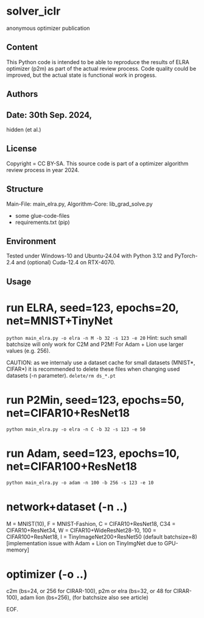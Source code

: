 # solver_iclr
anonymous optimizer publication

## Content
This Python code is intended to be able to reproduce the results of ELRA optimizer (p2m) as part of the actual review process. Code quality could be improved, but the actual state is functional work in progess.

## Authors
Date: 30th Sep. 2024, 
--------
hidden (et al.)

## License
Copyright = CC BY-SA. This source code is part of a optimizer algorithm review process in year 2024.

## Structure
Main-File: main_elra.py, 
Algorithm-Core: lib_grad_solve.py
+ some glue-code-files
+ requirements.txt (pip)

## Environment
Tested under Windows-10 and Ubuntu-24.04 with Python 3.12 and PyTorch-2.4 and (optional) Cuda-12.4 on RTX-4070.

## Usage
# run ELRA, seed=123, epochs=20, net=MNIST+TinyNet
`python main_elra.py -o elra -n M -b 32 -s 123 -e 20`
Hint: such small batchsize will only work for C2M and P2M! For Adam + Lion use larger values (e.g. 256).

CAUTION: as we internaly use a dataset cache for small datasets (MNIST*, CIFAR*) it is recommended to delete these files when changing used datasets (-n parameter).
`delete/rm ds_*.pt`

# run P2Min, seed=123, epochs=50, net=CIFAR10+ResNet18
`python main_elra.py -o elra -n C -b 32 -s 123 -e 50`

# run Adam, seed=123, epochs=10, net=CIFAR100+ResNet18
`python main_elra.py -o adam -n 100 -b 256 -s 123 -e 10`

# network+dataset (-n ..)
M = MNIST(10), 
F = MNIST-Fashion, 
C = CIFAR10+ResNet18, 
C34 = CIFAR10+ResNet34, 
W = CIFAR10+WideResNet28-10, 
100 = CIFAR100+ResNet18, 
I = TinyImageNet200+ResNet50 (default batchsize=8) [implementation issue with Adam + Lion on TinyImgNet due to GPU-memory]

# optimizer (-o ..)
c2m (bs=24, or 256 for CIRAR-100),
p2m or elra (bs=32, or 48 for CIRAR-100),
adam lion (bs=256),
(for batchsize also see article)

EOF.
